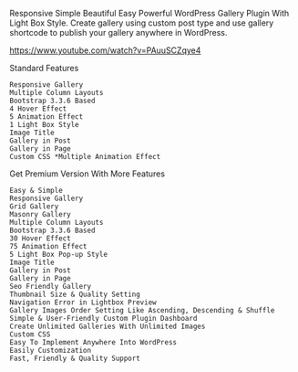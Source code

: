 Responsive Simple Beautiful Easy Powerful WordPress Gallery Plugin With Light Box Style. Create gallery using custom post type and use gallery shortcode to publish your gallery anywhere in WordPress.

https://www.youtube.com/watch?v=PAuuSCZqye4

Standard Features

    Responsive Gallery
    Multiple Column Layouts
    Bootstrap 3.3.6 Based
    4 Hover Effect
    5 Animation Effect
    1 Light Box Style
    Image Title
    Gallery in Post
    Gallery in Page
    Custom CSS *Multiple Animation Effect

Get Premium Version With More Features

    Easy & Simple
    Responsive Gallery
    Grid Gallery
    Masonry Gallery
    Multiple Column Layouts
    Bootstrap 3.3.6 Based
    30 Hover Effect
    75 Animation Effect
    5 Light Box Pop-up Style
    Image Title
    Gallery in Post
    Gallery in Page
    Seo Friendly Gallery
    Thumbnail Size & Quality Setting
    Navigation Error in Lightbox Preview
    Gallery Images Order Setting Like Ascending, Descending & Shuffle
    Simple & User-Friendly Custom Plugin Dashboard
    Create Unlimited Galleries With Unlimited Images
    Custom CSS
    Easy To Implement Anywhere Into WordPress
    Easily Customization
    Fast, Friendly & Quality Support
